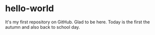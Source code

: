 # hello-world
It's my first repository on GitHub. Glad to be here.
Today is the first the autumn and also back to school day.
